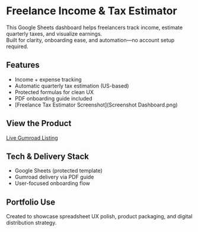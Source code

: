 # Freelance Income & Tax Estimator

This Google Sheets dashboard helps freelancers track income, estimate quarterly taxes, and visualize earnings.  
Built for clarity, onboarding ease, and automation—no account setup required.

##  Features
- Income + expense tracking
- Automatic quarterly tax estimation (US-based)
- Protected formulas for clean UX
- PDF onboarding guide included
- [Freelance Tax Estimator Screenshot](Screenshot Dashboard.png)

##  View the Product
 [Live Gumroad Listing](https://crginsight6.gumroad.com/l/freelancetaxestimator)

##  Tech & Delivery Stack
- Google Sheets (protected template)
- Gumroad delivery via PDF guide
- User-focused onboarding flow

##  Portfolio Use
Created to showcase spreadsheet UX polish, product packaging, and digital distribution strategy.
